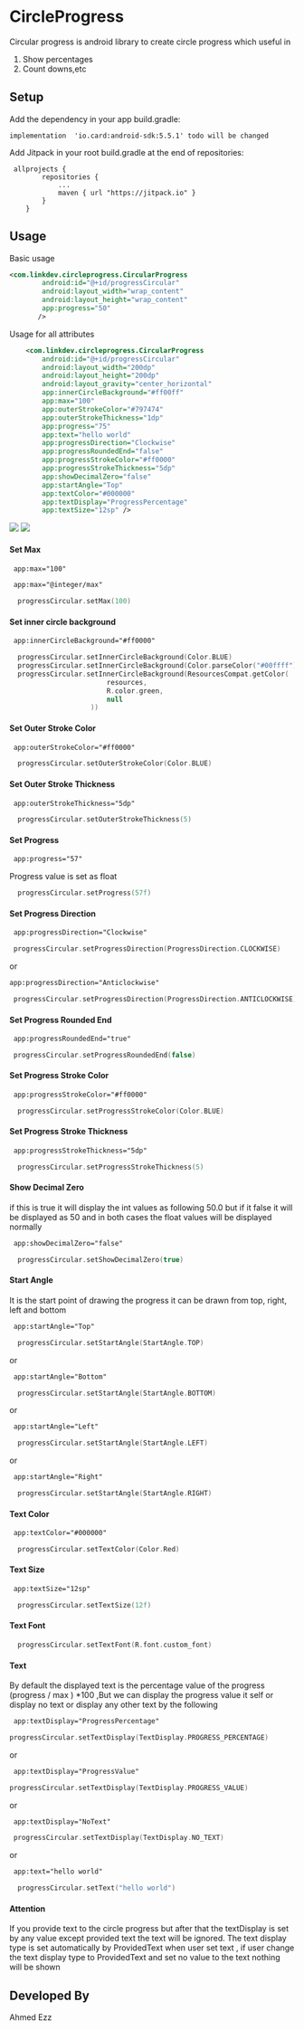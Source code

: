 # CircleProgress
Circular progress is android library to create circle progress which useful in

1.	Show percentages
2.	Count downs,etc

## Setup

Add the dependency in your app build.gradle:
```
implementation  'io.card:android-sdk:5.5.1' todo will be changed
```
Add Jitpack in your root build.gradle at the end of repositories:
```
 allprojects {
		repositories {
			...
			maven { url "https://jitpack.io" }
		}
	}
```
## Usage
Basic usage
```xml
<com.linkdev.circleprogress.CircularProgress
        android:id="@+id/progressCircular"
        android:layout_width="wrap_content"
        android:layout_height="wrap_content"
        app:progress="50"
       />
```
Usage for all attributes
```xml
    <com.linkdev.circleprogress.CircularProgress
        android:id="@+id/progressCircular"
        android:layout_width="200dp"
        android:layout_height="200dp"
        android:layout_gravity="center_horizontal"
        app:innerCircleBackground="#ff00ff"
        app:max="100"
        app:outerStrokeColor="#797474"
        app:outerStrokeThickness="1dp"
        app:progress="75"
        app:text="hello world"
        app:progressDirection="Clockwise"
        app:progressRoundedEnd="false"
        app:progressStrokeColor="#ff0000"
        app:progressStrokeThickness="5dp"
        app:showDecimalZero="false"
        app:startAngle="Top"
        app:textColor="#000000"
        app:textDisplay="ProgressPercentage"
        app:textSize="12sp" />
```
![](images/circle_progress.gif)
![](images/animated_circle_progress.gif)

#### Set Max
```xml
 app:max="100"
```
```xml
 app:max="@integer/max"
```
```kotlin
  progressCircular.setMax(100)
```
#### Set inner circle background
```xml
 app:innerCircleBackground="#ff0000"
```
```kotlin
  progressCircular.setInnerCircleBackground(Color.BLUE)
  progressCircular.setInnerCircleBackground(Color.parseColor("#00ffff"))
  progressCircular.setInnerCircleBackground(ResourcesCompat.getColor(
                        resources,
                        R.color.green,
                        null
                    ))
```
#### Set Outer Stroke Color
```xml
 app:outerStrokeColor="#ff0000"
```
```kotlin
  progressCircular.setOuterStrokeColor(Color.BLUE)
```

#### Set Outer Stroke Thickness
```xml
 app:outerStrokeThickness="5dp"
```
```kotlin
  progressCircular.setOuterStrokeThickness(5)
```
#### Set Progress
```xml
 app:progress="57"
```
Progress value is set as float
```kotlin
  progressCircular.setProgress(57f)
```
#### Set Progress Direction
```xml
 app:progressDirection="Clockwise"
 ```
 ```kotlin
  progressCircular.setProgressDirection(ProgressDirection.CLOCKWISE)
```
 or
```xml
app:progressDirection="Anticlockwise"
```
 ```kotlin
  progressCircular.setProgressDirection(ProgressDirection.ANTICLOCKWISE)
```
#### Set Progress Rounded End
```xml
 app:progressRoundedEnd="true"
 ```
 ```kotlin
  progressCircular.setProgressRoundedEnd(false)
```
#### Set Progress Stroke Color
```xml
 app:progressStrokeColor="#ff0000"
```
```kotlin
  progressCircular.setProgressStrokeColor(Color.BLUE)
```

 #### Set Progress Stroke Thickness
```xml
 app:progressStrokeThickness="5dp"
```
```kotlin
  progressCircular.setProgressStrokeThickness(5)
```
#### Show Decimal Zero
if this is true it will display the int values as following 50.0 but if
it false it will be displayed as 50 and in both cases the float values
will be displayed normally
```xml
 app:showDecimalZero="false"
```
```kotlin
  progressCircular.setShowDecimalZero(true)
```
#### Start Angle
It is the start point of drawing the progress it can be drawn from top,
right, left and bottom
```xml
 app:startAngle="Top"
```
```kotlin
  progressCircular.setStartAngle(StartAngle.TOP)
```
or
```xml
 app:startAngle="Bottom"
```
```kotlin
  progressCircular.setStartAngle(StartAngle.BOTTOM)
```
or
```xml
 app:startAngle="Left"
```
```kotlin
  progressCircular.setStartAngle(StartAngle.LEFT)
```
or
```xml
 app:startAngle="Right"
```
```kotlin
  progressCircular.setStartAngle(StartAngle.RIGHT)
```
#### Text Color
```xml
 app:textColor="#000000"
```
```kotlin
  progressCircular.setTextColor(Color.Red)
```
#### Text Size
```xml
 app:textSize="12sp"
```
```kotlin
  progressCircular.setTextSize(12f)
```
#### Text Font
```kotlin
  progressCircular.setTextFont(R.font.custom_font)
```
#### Text
By default the displayed text is the percentage value of the progress
(progress / max ) *100 ,But we can display the progress value it self or
display no text or display any other text by the following
```xml
 app:textDisplay="ProgressPercentage"
```
```kotlin
progressCircular.setTextDisplay(TextDisplay.PROGRESS_PERCENTAGE)
```
or
```xml
 app:textDisplay="ProgressValue"
```
```kotlin
progressCircular.setTextDisplay(TextDisplay.PROGRESS_VALUE)
```
or
```xml
 app:textDisplay="NoText"
```
```kotlin
 progressCircular.setTextDisplay(TextDisplay.NO_TEXT)
```
or
```xml
 app:text="hello world"
```
```kotlin
  progressCircular.setText("hello world")
```
#### Attention
If you provide text to the circle progress but after that the
textDisplay is set by any value except provided text the text will be
ignored. The text display type is set automatically by ProvidedText when
user set text , if user change the text display type to ProvidedText and
set no value to the text nothing will be shown

## Developed By
Ahmed Ezz
